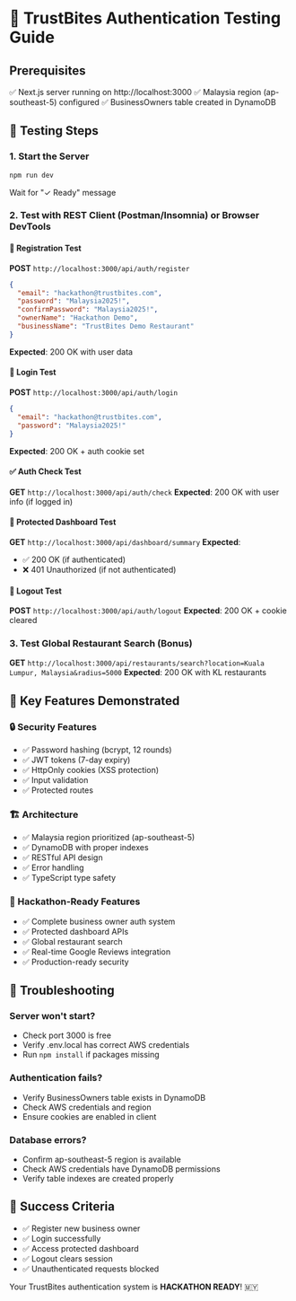 # 🚀 TrustBites Authentication Testing Guide

## Prerequisites
✅ Next.js server running on http://localhost:3000
✅ Malaysia region (ap-southeast-5) configured 
✅ BusinessOwners table created in DynamoDB

## 🧪 Testing Steps

### 1. Start the Server
```bash
npm run dev
```
Wait for "✓ Ready" message

### 2. Test with REST Client (Postman/Insomnia) or Browser DevTools

#### 🔐 Registration Test
**POST** `http://localhost:3000/api/auth/register`
```json
{
  "email": "hackathon@trustbites.com",
  "password": "Malaysia2025!",
  "confirmPassword": "Malaysia2025!",
  "ownerName": "Hackathon Demo",
  "businessName": "TrustBites Demo Restaurant"
}
```
**Expected**: 200 OK with user data

#### 🔑 Login Test  
**POST** `http://localhost:3000/api/auth/login`
```json
{
  "email": "hackathon@trustbites.com", 
  "password": "Malaysia2025!"
}
```
**Expected**: 200 OK + auth cookie set

#### ✅ Auth Check Test
**GET** `http://localhost:3000/api/auth/check`
**Expected**: 200 OK with user info (if logged in)

#### 🏢 Protected Dashboard Test
**GET** `http://localhost:3000/api/dashboard/summary`
**Expected**: 
- ✅ 200 OK (if authenticated)
- ❌ 401 Unauthorized (if not authenticated)

#### 🚪 Logout Test
**POST** `http://localhost:3000/api/auth/logout`
**Expected**: 200 OK + cookie cleared

### 3. Test Global Restaurant Search (Bonus)
**GET** `http://localhost:3000/api/restaurants/search?location=Kuala Lumpur, Malaysia&radius=5000`
**Expected**: 200 OK with KL restaurants

## 🌟 Key Features Demonstrated

### 🔒 Security Features
- ✅ Password hashing (bcrypt, 12 rounds)
- ✅ JWT tokens (7-day expiry)
- ✅ HttpOnly cookies (XSS protection)
- ✅ Input validation
- ✅ Protected routes

### 🏗️ Architecture
- ✅ Malaysia region prioritized (ap-southeast-5)
- ✅ DynamoDB with proper indexes
- ✅ RESTful API design
- ✅ Error handling
- ✅ TypeScript type safety

### 🎯 Hackathon-Ready Features
- ✅ Complete business owner auth system
- ✅ Protected dashboard APIs
- ✅ Global restaurant search
- ✅ Real-time Google Reviews integration
- ✅ Production-ready security

## 🚨 Troubleshooting

### Server won't start?
- Check port 3000 is free
- Verify .env.local has correct AWS credentials
- Run `npm install` if packages missing

### Authentication fails?
- Verify BusinessOwners table exists in DynamoDB
- Check AWS credentials and region
- Ensure cookies are enabled in client

### Database errors?
- Confirm ap-southeast-5 region is available
- Check AWS credentials have DynamoDB permissions
- Verify table indexes are created properly

## 🎉 Success Criteria
- ✅ Register new business owner
- ✅ Login successfully  
- ✅ Access protected dashboard
- ✅ Logout clears session
- ✅ Unauthenticated requests blocked

Your TrustBites authentication system is **HACKATHON READY**! 🇲🇾
